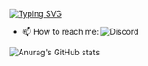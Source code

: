 [![Typing SVG](https://readme-typing-svg.herokuapp.com?color=F7F7F7&lines=Hi+there+%F0%9F%91%8B;Hola+%F0%9F%91%8B;Cze%C5%9B%C4%87+%F0%9F%91%8B;Salut+%F0%9F%91%8B;Hallo+daar+%F0%9F%91%8B)](https://git.io/typing-svg)

- 📫 How to reach me: ![Discord](https://img.shields.io/badge/%3CBeventar#2194%3E-%237289DA.svg?style=for-the-badge&logo=discord&logoColor=white)

![Anurag's GitHub stats](https://github-readme-stats.vercel.app/api?username=Beventar&show_icons=true&theme=radical)
